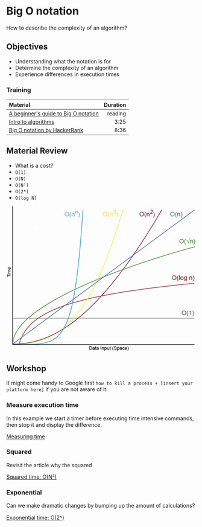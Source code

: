 # Big O notation

How to describe the complexity of an algorithm?

## Objectives
 - Understanding what the notation is for
 - Determine the complexity of an algorithm 
 - Experience differences in execution times

### Training
| Material | Duration |
|:---------|-----:|
|[A beginner's guide to Big O notation](https://rob-bell.net/2009/06/a-beginners-guide-to-big-o-notation/) | reading |
|[Intro to algorithms](https://www.youtube.com/watch?v=HFLczUUHWNw) | 3:25 |
|[Big O notation by HackerRank](https://www.youtube.com/watch?v=v4cd1O4zkGw)| 8:36 |

## Material Review
 - What is a cost?
 - `O(1)`
 - `O(N)`
 - `O(N²)`
 - `O(2ᴺ)`
 - `O(log N)`

![Big O chart](plot.jpg "Big O chart")

## Workshop

It might come handy to Google first `how to kill a process + [insert your platform here]` if you are not aware of it.

### Measure execution time

In this example we start a timer before executing time intensive commands, then stop it and display the difference.

[Measuring time](workshop/measure-time.py)

### Squared

Revisit the article why the squared 

[Squared time: O(N²)](workshop/measure-time.py)

### Exponential

Can we make dramatic changes by bumping up the amount of calculations?

[Exponential time: O(2ᴺ)](workshop/exponential.py)

